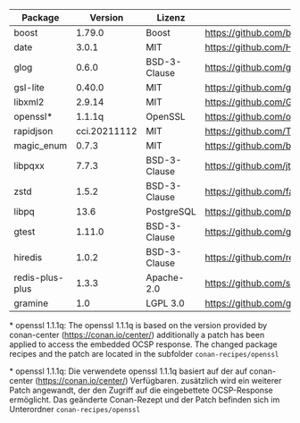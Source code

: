 | Package         | Version      | Lizenz       | Download-Link                                                        |
|-----------------|--------------|--------------|----------------------------------------------------------------------|
| boost           | 1.79.0       | Boost        | https://github.com/boostorg/boost/tree/boost-1.79.0                  |
| date            | 3.0.1        | MIT          | https://github.com/HowardHinnant/date/tree/v3.0.1                    |
| glog            | 0.6.0        | BSD-3-Clause | https://github.com/google/glog/tree/v0.6.0                           |
| gsl-lite        | 0.40.0       | MIT          | https://github.com/gsl-lite/gsl-lite/tree/v0.40.0                    |
| libxml2         | 2.9.14       | MIT          | https://github.com/GNOME/libxml2/tree/v2.9.14                        |
| openssl*        | 1.1.1q       | OpenSSL      | https://github.com/openssl/openssl/tree/OpenSSL_1_1_1q               |
| rapidjson       | cci.20211112 | MIT          | https://github.com/Tencent/rapidjson                                 |
| magic_enum      | 0.7.3        | MIT          | https://github.com/build2-packaging/magic_enum/releases/tag/v0.7.3   |
| libpqxx         | 7.7.3        | BSD-3-Clause | https://github.com/jtv/libpqxx/tree/7.7.3                            |
| zstd            | 1.5.2        | BSD-3-Clause | https://github.com/facebook/zstd/tree/v1.5.2                         |
| libpq           | 13.6         | PostgreSQL   | https://github.com/postgres/postgres/tree/REL_13_6/src/backend/libpq |
| gtest           | 1.11.0       | BSD-3-Clause | https://github.com/google/googletest/releases/tag/release-1.11.0     |
| hiredis         | 1.0.2        | BSD-3-Clause | https://github.com/redis/hiredis/tree/v1.0.2                         |
| redis-plus-plus | 1.3.3        | Apache-2.0   | https://github.com/sewenew/redis-plus-plus/tree/1.3.3                |
| gramine         | 1.0          | LGPL 3.0     | https://github.com/gramineproject/gramine/releases/tag/v1.0          |

 \* openssl 1.1.1q: The openssl 1.1.1q is based on the version provided by conan-center (https://conan.io/center/)
   additionally a patch has been applied to access the embedded OCSP response.
   The changed package recipes and the patch are located in the subfolder `conan-recipes/openssl`

 \* openssl 1.1.1q: Die verwendete openssl 1.1.1q basiert auf der auf conan-center (https://conan.io/center/) Verfügbaren.
   zusätzlich wird ein weiterer Patch angewandt, der den Zugriff auf die eingebettete OCSP-Response ermöglicht.
   Das geänderte Conan-Rezept und der Patch befinden sich im Unterordner `conan-recipes/openssl`
